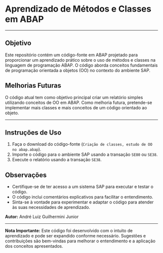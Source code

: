 # Aprendizado de Métodos e Classes em ABAP
---

## Objetivo

Este repositório contém um código-fonte em ABAP projetado para proporcionar um aprendizado prático sobre o uso de métodos e classes na linguagem de programação ABAP. O código aborda conceitos fundamentais de programação orientada a objetos (OO) no contexto do ambiente SAP.

## Melhorias Futuras

O código atual tem como objetivo principal criar um relatório simples utilizando conceitos de OO em ABAP. Como melhoria futura, pretende-se implementar mais classes e mais conceitos de um código orientado ao objeto.

---

## Instruções de Uso

1. Faça o download do código-fonte (`Criação de classes, estudo de OO no abap.abap`).
2. Importe o código para o ambiente SAP usando a transação `SE80` ou `SE38`.
3. Execute o relatório usando a transação `SE38`.


## Observações

- Certifique-se de ter acesso a um sistema SAP para executar e testar o código.
- O código inclui comentários explicativos para facilitar o entendimento.
- Sinta-se à vontade para experimentar e adaptar o código para atender às suas necessidades de aprendizado.

**Autor:** André Luiz Guilhermini Junior

---

**Nota Importante:** Este código foi desenvolvido com o intuito de aprendizado e pode ser expandido conforme necessário. Sugestões e contribuições são bem-vindas para melhorar o entendimento e a aplicação dos conceitos apresentados.